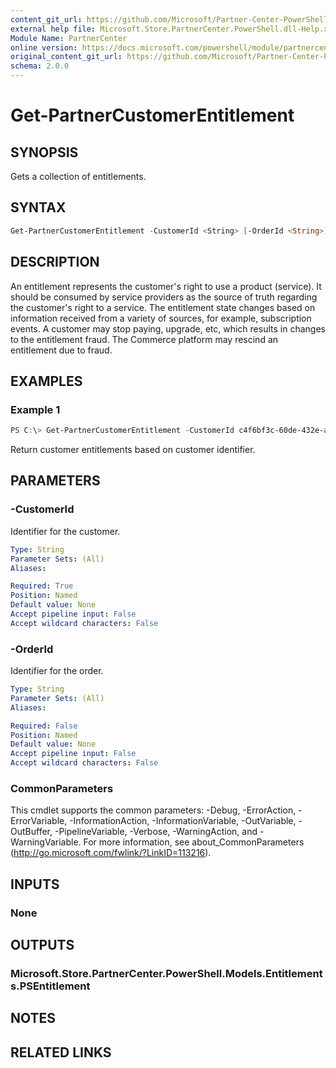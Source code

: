 ```yaml
---
content_git_url: https://github.com/Microsoft/Partner-Center-PowerShell/blob/master/docs/help/Get-PartnerCustomerEntitlement.md
external help file: Microsoft.Store.PartnerCenter.PowerShell.dll-Help.xml
Module Name: PartnerCenter
online version: https://docs.microsoft.com/powershell/module/partnercenter/Get-PartnerCustomerEntitlement
original_content_git_url: https://github.com/Microsoft/Partner-Center-PowerShell/blob/master/docs/help/Get-PartnerCustomerEntitlement.md
schema: 2.0.0
---
```


# Get-PartnerCustomerEntitlement

## SYNOPSIS
Gets a collection of entitlements.

## SYNTAX

```powershell
Get-PartnerCustomerEntitlement -CustomerId <String> [-OrderId <String>] [<CommonParameters>]
```

## DESCRIPTION
An entitlement represents the customer's right to use a product (service). It should be consumed by service providers as the source of truth regarding the customer's right to a service. The entitlement state changes based on information received from a variety of sources, for example, subscription events. A customer may stop paying, upgrade, etc, which results in changes to the entitlement fraud. The Commerce platform may rescind an entitlement due to fraud.

## EXAMPLES

### Example 1
```powershell
PS C:\> Get-PartnerCustomerEntitlement -CustomerId c4f6bf3c-60de-432e-a3ec-20bcc5b26ec2
```

Return customer entitlements based on customer identifier.

## PARAMETERS

### -CustomerId
Identifier for the customer.

```yaml
Type: String
Parameter Sets: (All)
Aliases:

Required: True
Position: Named
Default value: None
Accept pipeline input: False
Accept wildcard characters: False
```

### -OrderId
Identifier for the order.

```yaml
Type: String
Parameter Sets: (All)
Aliases:

Required: False
Position: Named
Default value: None
Accept pipeline input: False
Accept wildcard characters: False
```

### CommonParameters
This cmdlet supports the common parameters: -Debug, -ErrorAction, -ErrorVariable, -InformationAction, -InformationVariable, -OutVariable, -OutBuffer, -PipelineVariable, -Verbose, -WarningAction, and -WarningVariable. For more information, see about_CommonParameters (http://go.microsoft.com/fwlink/?LinkID=113216).

## INPUTS

### None

## OUTPUTS

### Microsoft.Store.PartnerCenter.PowerShell.Models.Entitlements.PSEntitlement

## NOTES

## RELATED LINKS
